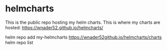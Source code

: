 # helmcharts
This is the public repo hosting my helm charts.
This is where my charts are hosted:
https://wnader52.github.io/helmcharts/

helm repo add my-helmcharts https://wnader52github.io/helmcharts/charts
helm repo list